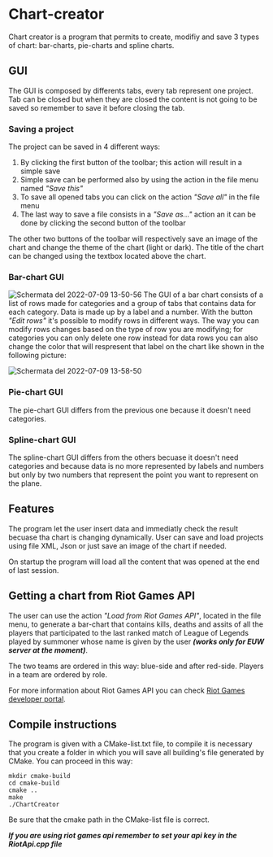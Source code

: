 # Chart-creator
Chart creator is a program that permits to create, modifiy and save 3 types of chart: bar-charts, pie-charts and spline charts.
## GUI
The GUI is composed by differents tabs, every tab represent one project. Tab can be closed but when they are closed the content is not going to be saved so remember to save it before closing the tab.
### Saving a project
The project can be saved in 4 different ways:
1. By clicking the first button of the toolbar; this action will result in a simple save
2. Simple save can be performed also by using the action in the file menu named *"Save this"*
3. To save all opened tabs you can click on the action *"Save all"* in the file menu
4. The last way to save a file consists in a *"Save as..."* action an it can be done by clicking the second button of the toolbar

The other two buttons of the toolbar will respectively save an image of the chart and change the theme of the chart (light or dark). The title of the chart can be changed using the textbox located above the chart.
### Bar-chart GUI
![Schermata del 2022-07-09 13-50-56](https://user-images.githubusercontent.com/83554213/178104439-f6b26984-90c1-49c5-a6d7-c856d7edc975.png)
The GUI of a bar chart consists of a list of rows made for categories and a group of tabs that contains data for each category. Data is made up by a label and a number. With the button *"Edit rows"* it's possible to modify rows in different ways. The way you can modify rows changes based on the type of row you are modifying; for categories you can only delete one row instead for data rows you can also change the color that will respresent that label on the chart like shown in the following picture:

![Schermata del 2022-07-09 13-58-50](https://user-images.githubusercontent.com/83554213/178105041-118385d3-d436-47b8-ac80-833fc1c64274.png)
### Pie-chart GUI
The pie-chart GUI differs from the previous one because it doesn't need categories.
### Spline-chart GUI
The spline-chart GUI differs from the others becuase it  doesn't need categories and because data is no more represented by labels and numbers but only by two numbers that represent the point you want to represent on the plane.
## Features
The program let the user insert data and immediatly check the result becuase tha chart is changing dynamically. User can save and load projects using file XML, Json or just save an image of the chart if needed.

On startup the program will load all the content that was opened at the end of last session.
## Getting a chart from Riot Games API
The user can use the action *"Load from Riot Games API"*, located in the file menu, to generate a bar-chart that contains kills, deaths and assits of all the players that participated to the last ranked match of League of Legends played by summoner whose name is given by the user ***(works only for EUW server at the moment)***.

The two teams are ordered in this way: blue-side and after red-side. Players in a team are ordered by role.

For more information about Riot Games API you can check [Riot Games developer portal](https://developer.riotgames.com/).
## Compile instructions
The program is given with a CMake-list.txt file, to compile it is necessary that you create a folder in which you will save all building's file generated by CMake. You can proceed in this way:

```
mkdir cmake-build
cd cmake-build
cmake ..
make
./ChartCreator
```
Be sure that the cmake path in the CMake-list file is correct.

***If you are using riot games api remember to set your api key in the RiotApi.cpp file***

